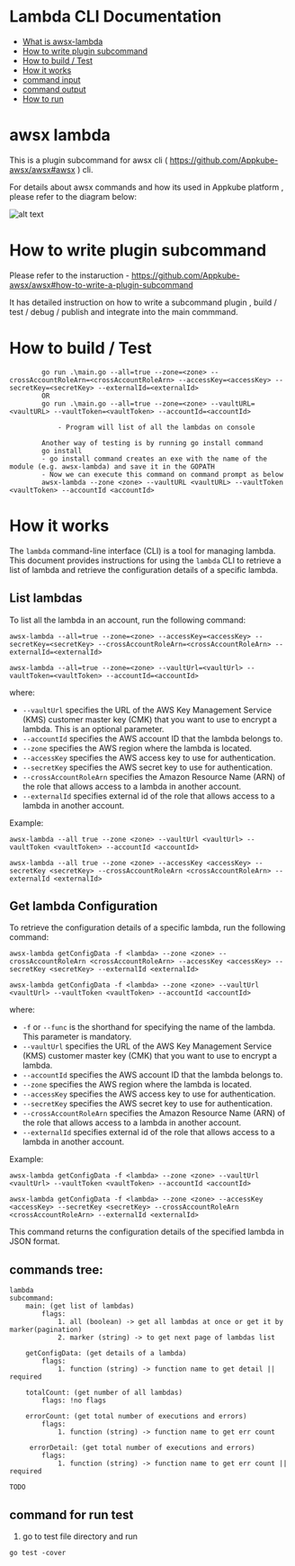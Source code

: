 # Lambda CLI Documentation

- [What is awsx-lambda](#awsx-lambda)
- [How to write plugin subcommand](#how-to-write-plugin-subcommand)
- [How to build / Test](#how-to-build--test)
- [How it works](#How-it-works)
- [command input](#command-input)
- [command output](#command-output)
- [How to run ](#how-to-run)

# awsx lambda
This is a plugin subcommand for awsx cli ( https://github.com/Appkube-awsx/awsx#awsx ) cli.

For details about awsx commands and how its used in Appkube platform , please refer to the diagram below:

![alt text](https://raw.githubusercontent.com/AppkubeCloud/appkube-architectures/main/LayeredArchitecture.svg)


# How to write plugin subcommand 
Please refer to the instaruction -
https://github.com/Appkube-awsx/awsx#how-to-write-a-plugin-subcommand

It has detailed instruction on how to write a subcommand plugin , build / test / debug  / publish and integrate into the main commmand.

# How to build / Test
            go run .\main.go --all=true --zone=<zone> --crossAccountRoleArn=<crossAccountRoleArn> --accessKey=<accessKey> --secretKey=<secretKey> --externalId=<externalId>
            OR
            go run .\main.go --all=true --zone=<zone> --vaultURL=<vaultURL> --vaultToken=<vaultToken> --accountId=<accountId>
            
                - Program will list of all the lambdas on console 

            Another way of testing is by running go install command
            go install
            - go install command creates an exe with the name of the module (e.g. awsx-lambda) and save it in the GOPATH
            - Now we can execute this command on command prompt as below
            awsx-lambda --zone <zone> --vaultURL <vaultURL> --vaultToken <vaultToken> --accountId <accountId>


# How it works

The `lambda` command-line interface (CLI) is a tool for managing lambda. This document provides instructions for using the `lambda` CLI to retrieve a list of lambda and retrieve the configuration details of a specific lambda.

## List lambdas

To list all the lambda in an account, run the following command:

    awsx-lambda --all=true --zone=<zone> --accessKey=<accessKey> --secretKey=<secretKey> --crossAccountRoleArn=<crossAccountRoleArn> --externalId=<externalId>
  
    awsx-lambda --all=true --zone=<zone> --vaultUrl=<vaultUrl> --vaultToken=<vaultToken> --accountId=<accountId> 


where:
- `--vaultUrl` specifies the URL of the AWS Key Management Service (KMS) customer master key (CMK) that you want to use to encrypt a lambda. This is an optional parameter. 
- `--accountId` specifies the AWS account ID that the lambda belongs to.
- `--zone` specifies the AWS region where the lambda is located.
- `--accessKey` specifies the AWS access key to use for authentication.
- `--secretKey` specifies the AWS secret key to use for authentication.
- `--crossAccountRoleArn` specifies the Amazon Resource Name (ARN) of the role that allows access to a lambda in another account.
- `--externalId` specifies external id of the role that allows access to a lambda in another account.

Example:

    awsx-lambda --all true --zone <zone> --vaultUrl <vaultUrl> --vaultToken <vaultToken> --accountId <accountId> 
  
    awsx-lambda --all true --zone <zone> --accessKey <accessKey> --secretKey <secretKey> --crossAccountRoleArn <crossAccountRoleArn> --externalId <externalId>

## Get lambda Configuration

To retrieve the configuration details of a specific lambda, run the following command:

    awsx-lambda getConfigData -f <lambda> --zone <zone> --crossAccountRoleArn <crossAccountRoleArn> --accessKey <accessKey> --secretKey <secretKey> --externalId <externalId>

    awsx-lambda getConfigData -f <lambda> --zone <zone> --vaultUrl <vaultUrl> --vaultToken <vaultToken> --accountId <accountId> 

where:
- `-f` or `--func` is the shorthand for specifying the name of the lambda. This parameter is mandatory.
- `--vaultUrl` specifies the URL of the AWS Key Management Service (KMS) customer master key (CMK) that you want to use to encrypt a lambda. 
- `--accountId` specifies the AWS account ID that the lambda belongs to.
- `--zone` specifies the AWS region where the lambda is located.
- `--accessKey` specifies the AWS access key to use for authentication.
- `--secretKey` specifies the AWS secret key to use for authentication.
- `--crossAccountRoleArn` specifies the Amazon Resource Name (ARN) of the role that allows access to a lambda in another account.
- `--externalId` specifies external id of the role that allows access to a lambda in another account.

Example:

    awsx-lambda getConfigData -f <lambda> --zone <zone> --vaultUrl <vaultUrl> --vaultToken <vaultToken> --accountId <accountId> 
 
    awsx-lambda getConfigData -f <lambda> --zone <zone> --accessKey <accessKey> --secretKey <secretKey> --crossAccountRoleArn <crossAccountRoleArn> --externalId <externalId>

This command returns the configuration details of the specified lambda in JSON format.


## commands tree:
    lambda
    subcommand:
        main: (get list of lambdas)
            flags:
                1. all (boolean) -> get all lambdas at once or get it by marker(pagination)
                2. marker (string) -> to get next page of lambdas list

        getConfigData: (get details of a lambda)
            flags:
                1. function (string) -> function name to get detail || required

        totalCount: (get number of all lambdas)
            flags: !no flags

        errorCount: (get total number of executions and errors)
            flags: 
                1. function (string) -> function name to get err count
    
         errorDetail: (get total number of executions and errors)
            flags: 
                1. function (string) -> function name to get err count || required


```TODO```


## command for run test
1. go to test file directory and run

```
go test -cover
```